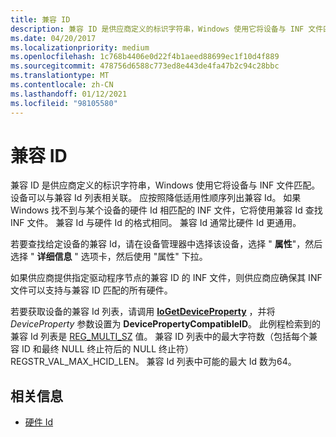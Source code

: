 ```yaml
---
title: 兼容 ID
description: 兼容 ID 是供应商定义的标识字符串，Windows 使用它将设备与 INF 文件匹配。
ms.date: 04/20/2017
ms.localizationpriority: medium
ms.openlocfilehash: 1c768b4406e0d22f4b1aeed88699ec1f10d4f889
ms.sourcegitcommit: 478756d6588c773ed8e443de4fa47b2c94c28bbc
ms.translationtype: MT
ms.contentlocale: zh-CN
ms.lasthandoff: 01/12/2021
ms.locfileid: "98105580"
---
```

# <a name="compatible-id"></a>兼容 ID

兼容 ID 是供应商定义的标识字符串，Windows 使用它将设备与 INF 文件匹配。 设备可以与兼容 Id 列表相关联。 应按照降低适用性顺序列出兼容 Id。 如果 Windows 找不到与某个设备的硬件 Id 相匹配的 INF 文件，它将使用兼容 Id 查找 INF 文件。 兼容 Id 与硬件 Id 的格式相同。 兼容 Id 通常比硬件 Id 更通用。

若要查找给定设备的兼容 Id，请在设备管理器中选择该设备，选择 " **属性**"，然后选择 " **详细信息** " 选项卡，然后使用 "属性" 下拉。

如果供应商提供指定驱动程序节点的兼容 ID 的 INF 文件，则供应商应确保其 INF 文件可以支持与兼容 ID 匹配的所有硬件。

若要获取设备的兼容 Id 列表，请调用 [**IoGetDeviceProperty**](/windows-hardware/drivers/ddi/wdm/nf-wdm-iogetdeviceproperty) ，并将 *DeviceProperty* 参数设置为 **DevicePropertyCompatibleID**。 此例程检索到的兼容 Id 列表是 [REG_MULTI_SZ](/windows/desktop/SysInfo/registry-value-types) 值。 兼容 ID 列表中的最大字符数（包括每个兼容 ID 和最终 NULL 终止符后的 NULL 终止符） REGSTR_VAL_MAX_HCID_LEN。 兼容 Id 列表中可能的最大 Id 数为64。

## <a name="related-information"></a>相关信息

* [硬件 Id](hardware-ids.md)
